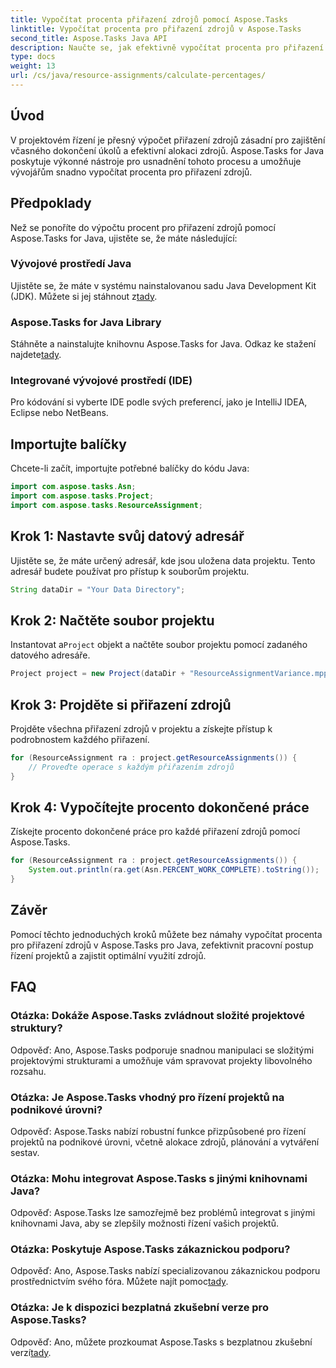```yaml
---
title: Vypočítat procenta přiřazení zdrojů pomocí Aspose.Tasks
linktitle: Vypočítat procenta pro přiřazení zdrojů v Aspose.Tasks
second_title: Aspose.Tasks Java API
description: Naučte se, jak efektivně vypočítat procenta pro přiřazení zdrojů v projektech Java pomocí Aspose.Tasks, což zjednoduší úlohy projektového řízení.
type: docs
weight: 13
url: /cs/java/resource-assignments/calculate-percentages/
---
```

## Úvod
V projektovém řízení je přesný výpočet přiřazení zdrojů zásadní pro zajištění včasného dokončení úkolů a efektivní alokaci zdrojů. Aspose.Tasks for Java poskytuje výkonné nástroje pro usnadnění tohoto procesu a umožňuje vývojářům snadno vypočítat procenta pro přiřazení zdrojů.
## Předpoklady
Než se ponoříte do výpočtu procent pro přiřazení zdrojů pomocí Aspose.Tasks for Java, ujistěte se, že máte následující:
### Vývojové prostředí Java
 Ujistěte se, že máte v systému nainstalovanou sadu Java Development Kit (JDK). Můžete si jej stáhnout z[tady](https://www.oracle.com/java/technologies/javase-jdk11-downloads.html).
### Aspose.Tasks for Java Library
 Stáhněte a nainstalujte knihovnu Aspose.Tasks for Java. Odkaz ke stažení najdete[tady](https://releases.aspose.com/tasks/java/).
### Integrované vývojové prostředí (IDE)
Pro kódování si vyberte IDE podle svých preferencí, jako je IntelliJ IDEA, Eclipse nebo NetBeans. 

## Importujte balíčky
Chcete-li začít, importujte potřebné balíčky do kódu Java:
```java
import com.aspose.tasks.Asn;
import com.aspose.tasks.Project;
import com.aspose.tasks.ResourceAssignment;
```

## Krok 1: Nastavte svůj datový adresář
Ujistěte se, že máte určený adresář, kde jsou uložena data projektu. Tento adresář budete používat pro přístup k souborům projektu.
```java
String dataDir = "Your Data Directory";
```
## Krok 2: Načtěte soubor projektu
 Instantovat a`Project` objekt a načtěte soubor projektu pomocí zadaného datového adresáře.
```java
Project project = new Project(dataDir + "ResourceAssignmentVariance.mpp");
```
## Krok 3: Projděte si přiřazení zdrojů
Projděte všechna přiřazení zdrojů v projektu a získejte přístup k podrobnostem každého přiřazení.
```java
for (ResourceAssignment ra : project.getResourceAssignments()) {
    // Proveďte operace s každým přiřazením zdrojů
}
```
## Krok 4: Vypočítejte procento dokončené práce
Získejte procento dokončené práce pro každé přiřazení zdrojů pomocí Aspose.Tasks.
```java
for (ResourceAssignment ra : project.getResourceAssignments()) {
    System.out.println(ra.get(Asn.PERCENT_WORK_COMPLETE).toString());
}
```

## Závěr
Pomocí těchto jednoduchých kroků můžete bez námahy vypočítat procenta pro přiřazení zdrojů v Aspose.Tasks pro Java, zefektivnit pracovní postup řízení projektů a zajistit optimální využití zdrojů.
## FAQ
### Otázka: Dokáže Aspose.Tasks zvládnout složité projektové struktury?
Odpověď: Ano, Aspose.Tasks podporuje snadnou manipulaci se složitými projektovými strukturami a umožňuje vám spravovat projekty libovolného rozsahu.
### Otázka: Je Aspose.Tasks vhodný pro řízení projektů na podnikové úrovni?
Odpověď: Aspose.Tasks nabízí robustní funkce přizpůsobené pro řízení projektů na podnikové úrovni, včetně alokace zdrojů, plánování a vytváření sestav.
### Otázka: Mohu integrovat Aspose.Tasks s jinými knihovnami Java?
Odpověď: Aspose.Tasks lze samozřejmě bez problémů integrovat s jinými knihovnami Java, aby se zlepšily možnosti řízení vašich projektů.
### Otázka: Poskytuje Aspose.Tasks zákaznickou podporu?
 Odpověď: Ano, Aspose.Tasks nabízí specializovanou zákaznickou podporu prostřednictvím svého fóra. Můžete najít pomoc[tady](https://forum.aspose.com/c/tasks/15).
### Otázka: Je k dispozici bezplatná zkušební verze pro Aspose.Tasks?
 Odpověď: Ano, můžete prozkoumat Aspose.Tasks s bezplatnou zkušební verzí[tady](https://releases.aspose.com/).